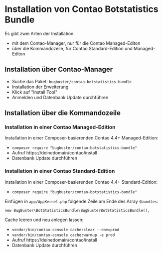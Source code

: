 # Installation von Contao Botstatistics Bundle

Es gibt zwei Arten der Installation.

* mit dem Contao-Manager, nur für die Contao Managed-Editon
* über die Kommandozeile, für Contao Standard-Edition und Managed-Editon


## Installation über Contao-Manager

* Suche das Paket: `bugbuster/contao-botstatistics-bundle`
* Installation der Erweiterung
* Klick auf "Install Tool"
* Anmelden und Datenbank Update durchführen


## Installation über die Kommandozeile

### Installation in einer Contao Managed-Edition

Installation in einer Composer-basierenden Contao 4.4+ Managed-Edition:

* `composer require "bugbuster/contao-botstatistics-bundle"`
* Aufruf https://deinedomain/contao/install
* Datenbank Update durchführen


### Installation in einer Contao Standard-Edition

Installation in einer Composer-basierenden Contao 4.4+ Standard-Edition:

* `composer require "bugbuster/contao-botstatistics-bundle"`

Einfügen in `app/AppKernel.php` folgende Zeile am Ende des Array `$bundles`:

`new BugBuster\BotStatisticsBundle\BugBusterBotStatisticsBundle(),`

Cache leeren und neu anlegen lassen:

* `vendor/bin/contao-console cache:clear --env=prod`
* `vendor/bin/contao-console cache:warmup -e prod`
* Aufruf https://deinedomain/contao/install
* Datenbank Update durchführen
